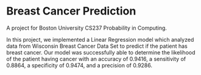 # Breast Cancer Prediction
A project for Boston University CS237 Probability in Computing.

In this project, we implemented a Linear Regression model which analyzed data from Wisconsin Breast Cancer Data Set to predict if the patient has breast cancer. Our model was successfully able to determine the likelihood of the patient having cancer with an accuracy of 0.9416, a sensitivity of 0.8864, a specificity of 0.9474, and a precision of 0.9286. 
